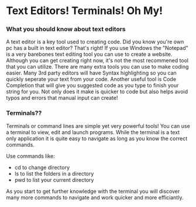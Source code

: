 # Text Editors! Terminals! Oh My!

### What you should know about text editors

A text editor is a key tool used to creating code. Did you know you're own pc has a built in text editor? That's right! If you use Windows the "Notepad" is a very barebones text editing tool you can use to create a website. Although you can get creating right now, it's not the most recommened tool that you can utilize. There are many extra tools you can use to make coding easier. Many 3rd party editors will have Syntax highlighting so you can quickly seperate your text from your code. Another useful tool is Code Completion that will give you suggested code as you type to finish your string for you. Not only does it make is quicker to code but also helps avoid typos and errors that manual input can create!

### Terminals??

Terminals or command lines are simple yet very powerful tools! You can use a terminal to view, edit and launch programs. While the terminal is a text only application it is quite easy to navigate as long as you know the correct commands. 

Use commands like:
- cd to change directory
- ls to list the folders in a directory
- pwd to list your current directory

As you start to get further knowledge with the terminal you will discover many more commands to navigate and work quicker and more efficiantly.

